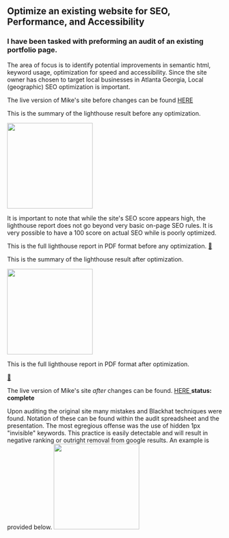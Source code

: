 ## Optimize an existing website for SEO, Performance, and Accessibility
 
### I have been tasked with preforming an audit of an existing portfolio page.

The area of focus is to identify potential improvements in semantic html, keyword usage, optimization for speed and accessibility. 
Since the site owner has chosen to target local businesses in Atlanta Georgia, Local (geographic) SEO optimization is important. 

The live version of Mike's site before changes can be found <a href="https://dev-kris.github.io/OC-Optomize-Existing-Website-SEO/site-before-changes/index.html"> HERE </a>

This is the summary of the lighthouse result before any optimization.

<img src="https://github.com/Dev-kris/OC-Optomize-Existing-Website-SEO/blob/main/site-audit/audit-before-changes.png" height="200px">

It is important to note that while the site's SEO score appears high, the lighthouse report does not go beyond very basic on-page SEO rules.
It is very possible to have a 100 score on actual SEO while is poorly optimized. 

This is the full lighthouse report in PDF format before any optimization.  <a href="https://github.com/Dev-kris/OC-Optomize-Existing-Website-SEO/blob/main/site-audit/Lighthouse%20Report%20Before.pdf">:open_file_folder:</a>


This is the summary of the lighthouse result after optimization.

<img src="https://github.com/Dev-kris/OC-Optomize-Existing-Website-SEO/blob/main/site-audit/audit-after-changes.png" height="200px">

This is the full lighthouse report in PDF format after optimization. 

<a href="https://github.com/Dev-kris/OC-Optomize-Existing-Website-SEO/blob/main/site-audit/Lighthouse%20Report%20After.pdf">:open_file_folder:</a>

The live version of Mike's site *after* changes can be found. <a href="https://dev-kris.github.io/OC-Optomize-Existing-Website-SEO/index.html"> HERE </a>
**status: complete**

Upon auditing the original site many mistakes and Blackhat techniques were found. Notation of these can be found within the audit spreadsheet and the presentation.
The most egregious offense was the use of hidden 1px "invisible" keywords. 
This practice is easily detectable and will result in negative ranking or outright removal from google results.
An example is provided below.
<img src="https://github.com/Dev-kris/OC-Optomize-Existing-Website-SEO/blob/main/site-audit/blackhat-example.png" height="200px">
